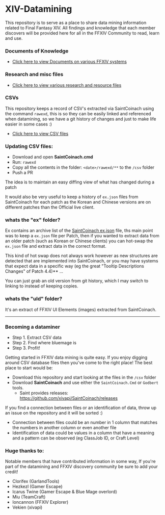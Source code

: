 # XIV-Datamining

This repository is to serve as a place to share data mining information related to Final Fantasy XIV. All findings and knowledge that each member discovers will be provided here for all in the FFXIV Community to read, learn and use.

### Documents of Knowledge

- [Click here to view Documents on various FFXIV systems](docs/README.md)

### Research and misc files

- [Click here to view various research and resource files](research/README.md)

### CSVs

This repository keeps a record of CSV's extracted via SaintCoinach using the command `rawexd`, this is so they can be easily linked and referenced when datamining, so we have a git history of changes and just to make life easier in some cases :)

- [Click here to view CSV files](csv/)

### Updating CSV files:

- Download and open **SaintCoinach.cmd**
- Run: `rawexd`
- Copy all the contents in the folder: `<date>/rawexd/**` to the `/csv` folder
- Push a PR

The idea is to maintain an easy diffing view of what has changed during a patch

It would also be very useful to keep a history of `ex.json` files from SaintCoinach for each patch as the Korean and Chinese versions are on different patches than the Official live client.

### whats the "ex" folder?

Ex contains an archive list of the [SaintCoinach ex.json](https://github.com/ufx/SaintCoinach/blob/master/SaintCoinach/ex.json) file, ths main point was to keep a `ex.json` file per Patch, then if you wanted to extract data from an older patch (such as Korean or Chinese clients) you can hot-swap the `ex.json` file and extract data in the correct format.

This kind of hot swap does not always work however as new structures are detected that are implemented into SaintCoinach, or you may have systems that expect data in a specific way (eg the great "Tooltip Descriptions Changes" of Patch 4.4)** ...

You can just grab an old version from git history, which I may switch to linking to instead of keeping copies.


### whats the "uld" folder?

It's an extract of FFXIV UI Elements (images) extracted from SaintCoinach.

---

### Becoming a dataminer

- Step 1. Extract CSV data
- Step 2. Find where bluemage is
- Step 3. Profit!

Getting started in FFXIV data mining is quite easy. If you enjoy digging around CSV database files then you've come to the right place! The best place to start would be:

- Download this repository and start looking at the files in the `/csv` folder
- Download **SaintCoinach** and use either the `SaintCoinach.Cmd` or `Godbert` tools.
	- Saint provides releases: https://github.com/xivapi/SaintCoinach/releases

If you find a connection between files or an identification of data, throw up an issue on the repository and it will be sorted :)

- Connection between files could be an number in 1 column that matches the numbers in another column or even another file
- Identification of data could be values in a column that have a meaning and a pattern can be observed (eg ClassJob ID, or Craft Level)

### Huge thanks to:

Notable members that have contributed information in some way, If you're part of the datamining and FFXIV discovery community be sure to add your credit!

- Clorifex (GarlandTools)
- Hezkezl (Gamer Escape)
- Icarus Twine (Gamer Escape & Blue Mage overlord)
- Miu (TeamCraft)
- Ioncannon (FFXIV Explorer)
- Vekien (xivapi)
